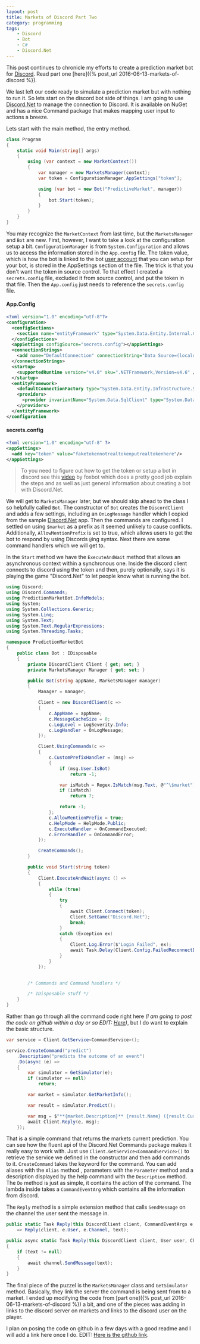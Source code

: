 ```yaml
---
layout: post
title: Markets of Discord Part Two
category: programming
tags: 
    - Discord
    - Bot
    - C#
    - Discord.Net
---
```


This post continues to chronicle my efforts to create a prediction market bot for [Discord](https://discordapp.com). Read part one [here]({% post_url 2016-06-13-markets-of-discord %}).

We last left our code ready to simulate a prediction market but with nothing to run it. So lets start on the discord bot side of things. I am going to use [Discord.Net](https://github.com/RogueException/Discord.Net) to manage the connection to Discord. It is available on NuGet and has a nice Command package that makes mapping user input to actions a breeze.

Lets start with the main method, the entry method.

```c#
class Program
{
    static void Main(string[] args)
    {
        using (var context = new MarketContext())
        {
            var manager = new MarketsManager(context);
            var token = ConfigurationManager.AppSettings["token"];

            using (var bot = new Bot("PredictiveMarket", manager))
            {
                bot.Start(token);
            }
        }
    }
}
```

You may recognize the `MarketContext` from last time, but the `MarketsManager` and `Bot` are new. First, however, I want to take a look at the configuration setup a bit. `ConfigurationManager` is from `System.Configuration` and allows us to access the information stored in the `App.config` file. The token value, which is how the bot is linked to the bot [user account](https://discordapp.com/developers/docs/topics/oauth2) that you can setup for your bot, is stored in the AppSettings section of the file. The trick is that you don't want the token in source control. To that effect I created a `secrets.config` file, excluded it from source control, and put the token in that file. Then the `App.config` just needs to reference the `secrets.config` file.

#### App.Config

```xml
<?xml version="1.0" encoding="utf-8"?>
<configuration>
  <configSections>
    <section name="entityFramework" type="System.Data.Entity.Internal.ConfigFile.EntityFrameworkSection, EntityFramework, Version=6.0.0.0, Culture=neutral, PublicKeyToken=b77a5c561934e089" requirePermission="false" />
  </configSections>
  <appSettings configSource="secrets.config"></appSettings>
  <connectionStrings>
    <add name="DefaultConnection" connectionString="Data Source=(localdb)\ProjectsV13;Initial Catalog=PredictionMarket;Integrated Security=True" providerName="System.Data.SqlClient"/>
  </connectionStrings>
  <startup>
    <supportedRuntime version="v4.0" sku=".NETFramework,Version=v4.6" />
  </startup>
  <entityFramework>
    <defaultConnectionFactory type="System.Data.Entity.Infrastructure.SqlConnectionFactory, EntityFramework" />
    <providers>
      <provider invariantName="System.Data.SqlClient" type="System.Data.Entity.SqlServer.SqlProviderServices, EntityFramework.SqlServer" />
    </providers>
  </entityFramework>
</configuration
```

#### secrets.config
```xml
<?xml version="1.0" encoding="utf-8" ?>
<appSettings>
  <add key="token" value="faketokennotrealtokenputrealtokenhere"/>
</appSettings>
```

> To you need to figure out how to get the token or setup a bot in discord see this [video](https://www.youtube.com/watch?v=ey8woPqvRaI) by foxbot which does a pretty good job explain the steps and as well as just general information about creating a bot with Discord.Net.

We will get to `MarketsManager` later, but we should skip ahead to the class I so helpfully called `Bot`. The constructor of `Bot` creates the `DiscordClient` and adds a few settings, including an `OnLogMessage` handler which I copied from the sample [Discord.Net](https://github.com/RogueException/DiscordBot/blob/master/src/DiscordBot/Program.cs) app. Then the commands are configured. I settled on using `$market` as a prefix as it seemed unlikely to cause conflicts. Additionally, `AllowMentionPrefix` is set to true, which allows users to get the bot to respond by using Discords `@`ing syntax. Next there are some command handlers which we will get to.

In the `Start` method we have the `ExecuteAndWait` method that allows an asynchronous context within a synchronous one. Inside the discord client connects to discord using the token and then, purely optionally, says it is playing the game "Discord.Net" to let people know what is running the bot.

```c#
using Discord;
using Discord.Commands;
using PredictionMarketBot.InfoModels;
using System;
using System.Collections.Generic;
using System.Linq;
using System.Text;
using System.Text.RegularExpressions;
using System.Threading.Tasks;

namespace PredictionMarketBot
{
    public class Bot : IDisposable
    {
        private DiscordClient Client { get; set; }
        private MarketsManager Manager { get; set; }

        public Bot(string appName, MarketsManager manager)
        {
            Manager = manager;

            Client = new DiscordClient(c =>
            {
                c.AppName = appName;
                c.MessageCacheSize = 0;
                c.LogLevel = LogSeverity.Info;
                c.LogHandler = OnLogMessage;
            });

            Client.UsingCommands(c =>
            {
                c.CustomPrefixHandler = (msg) =>
                {
                    if (msg.User.IsBot)
                        return -1;

                    var isMatch = Regex.IsMatch(msg.Text, @"^\$market");
                    if (isMatch)
                        return 7;

                    return -1;
                };
                c.AllowMentionPrefix = true;
                c.HelpMode = HelpMode.Public;
                c.ExecuteHandler = OnCommandExecuted;
                c.ErrorHandler = OnCommandError;
            });

            CreateCommands();
        }

        public void Start(string token)
        {
            Client.ExecuteAndWait(async () =>
            {
                while (true)
                {
                    try
                    {
                        await Client.Connect(token);
                        Client.SetGame("Discord.Net");
                        break;
                    }
                    catch (Exception ex)
                    {
                        Client.Log.Error($"Login Failed", ex);
                        await Task.Delay(Client.Config.FailedReconnectDelay);
                    }
                }
            });
        

        /* Commands and Command handlers */

        /* IDisposable stuff */
    }
}
```

Rather than go through all the command code right here *(I am going to post the code on github within a day or so EDIT: [Here](https://github.com/AlexanderLindsay/PredictionMarketBot))*, but I do want to explain the basic structure.

```c#
var service = Client.GetService<CommandService>();

service.CreateCommand("predict")
    .Description("predicts the outcome of an event")
    .Do(async (e) =>
    {
        var simulator = GetSimulator(e);
        if (simulator == null)
            return;

        var market = simulator.GetMarketInfo();

        var result = simulator.Predict();

        var msg = $"**{market.Description}** {result.Name} ({result.CurrentProbability:P})";
        await Client.Reply(e, msg);
    });
```

That is a simple command that returns the markets current prediction. You can see how the fluent api of the Discord.Net Commands package makes it really easy to work with. Just use `Client.GetService<CommandService>()` to retrieve the service we defined in the constructor and then add commands to it. `CreateCommand` takes the keyword for the command. You can add aliases with the `Alias` method , parameters with the `Parameter` method and a description displayed by the help command with the `Description` method. The `Do` method is just as simple, it contains the action of the command. The lambda inside takes a `CommandEventArg` which contains all the information from discord.

The `Reply` method is a simple extension method that calls `SendMessage` on the channel the user sent the message in.

```c#
public static Task Reply(this DiscordClient client, CommandEventArgs e, string text)
    => Reply(client, e.User, e.Channel, text);

public async static Task Reply(this DiscordClient client, User user, Channel channel, string text)
{
    if (text != null)
    {
        await channel.SendMessage(text);
    }
}
```

The final piece of the puzzel is the `MarketsManager` class and `GetSimulator` method. Basically, they link the server the command is being sent from to a market. I ended up modifying the code from [part one]({% post_url 2016-06-13-markets-of-discord %}) a bit, and one of the pieces was adding in links to the discord server on markets and links to the discord user on the player.

I plan on posing the code on github in a few days with a good readme and I will add a link here once I do. EDIT: [Here is the github link](https://github.com/AlexanderLindsay/PredictionMarketBot). 